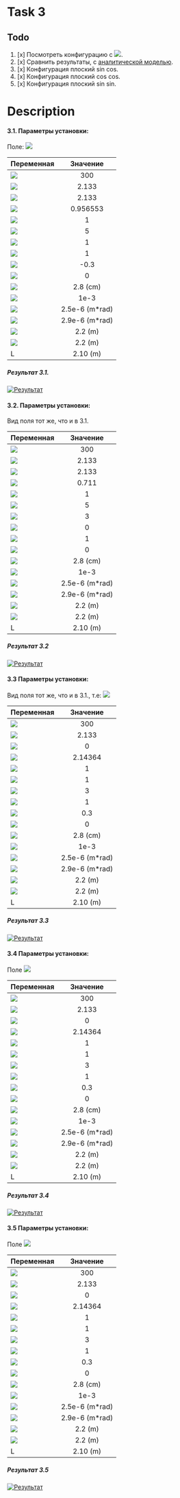 # Task 3

## Todo
1. [x] Посмотреть конфигурацию с <img src="https://render.githubusercontent.com/render/math?math=d_2=-0.3">.
2. [x] Сравнить результаты, с [аналитической моделью](../../docs/analytical/UNDULATOR%20FIELD%20Cos(3zk_u).doc).
3. [x] Конфигурация плоский sin cos.
4. [x] Конфигурация плоский cos cos.
5. [x] Конфигурация плоский sin sin.

# Description
#### 3.1. Параметры установки:

Поле:
<img src="https://render.githubusercontent.com/render/math?math=H=H_0(sin(k_{\lambda}z) %2B dsin(pk_{\lambda}z   ), d_1sin(hk_{\lambda}z) %2B d_2 sin(lk_{\lambda}z %2B \frac{\pi}{2}),0)">

| Переменная   |      Значение      |
|--------------|:------------------:|
|  <img src="https://render.githubusercontent.com/render/math?math=\gamma">     |   300                  |
|  <img src="https://render.githubusercontent.com/render/math?math=K_{1}">      |   2.133               |
|  <img src="https://render.githubusercontent.com/render/math?math=K_{x Eff}">      |   2.133               |
| <img src="https://render.githubusercontent.com/render/math?math=K_{y Eff}">       |   0.956553              |
| <img src="https://render.githubusercontent.com/render/math?math=h">         |   1                |
| <img src="https://render.githubusercontent.com/render/math?math=p">         |   5                |
| <img src="https://render.githubusercontent.com/render/math?math=l">         |   1                |
| <img src="https://render.githubusercontent.com/render/math?math=d_1">         |   1                |
| <img src="https://render.githubusercontent.com/render/math?math=d_2">         |   -0.3              |
| <img src="https://render.githubusercontent.com/render/math?math=d">         |   0              |
|  <img src="https://render.githubusercontent.com/render/math?math=\lambda_u">  |   2.8 (cm)        |
| <img src="https://render.githubusercontent.com/render/math?math=\sigma">      |   1e-3          |
| <img src="https://render.githubusercontent.com/render/math?math=\epsilon_x">  |   2.5e-6 (m*rad)  |
| <img src="https://render.githubusercontent.com/render/math?math=\epsilon_y">  |   2.9e-6 (m*rad)  |
| <img src="https://render.githubusercontent.com/render/math?math=\beta_x">     |   2.2 (m)     |
| <img src="https://render.githubusercontent.com/render/math?math=\beta_y">     |   2.2 (m)     |
| L                                                                             |   2.10 (m)        |

##### Результат 3.1.
[![Результат](solutions/3.1.png "Сравнение подзадачи 1")](solutions/3.1.png)


#### 3.2. Параметры установки:
Вид поля тот же, что и в 3.1.

| Переменная   |      Значение      |
|--------------|:------------------:|
|  <img src="https://render.githubusercontent.com/render/math?math=\gamma">     |   300                  |
|  <img src="https://render.githubusercontent.com/render/math?math=K_{1}">      |   2.133               |
|  <img src="https://render.githubusercontent.com/render/math?math=K_{x Eff}">      |   2.133               |
| <img src="https://render.githubusercontent.com/render/math?math=K_{y Eff}">       |   0.711              |
| <img src="https://render.githubusercontent.com/render/math?math=h">         |   1                |
| <img src="https://render.githubusercontent.com/render/math?math=p">         |   5                |
| <img src="https://render.githubusercontent.com/render/math?math=l">         |   3                |
| <img src="https://render.githubusercontent.com/render/math?math=d_1">         |   0                |
| <img src="https://render.githubusercontent.com/render/math?math=d_2">         |   1              |
| <img src="https://render.githubusercontent.com/render/math?math=d">         |   0              |
|  <img src="https://render.githubusercontent.com/render/math?math=\lambda_u">  |   2.8 (cm)        |
| <img src="https://render.githubusercontent.com/render/math?math=\sigma">      |   1e-3          |
| <img src="https://render.githubusercontent.com/render/math?math=\epsilon_x">  |   2.5e-6 (m*rad)  |
| <img src="https://render.githubusercontent.com/render/math?math=\epsilon_y">  |   2.9e-6 (m*rad)  |
| <img src="https://render.githubusercontent.com/render/math?math=\beta_x">     |   2.2 (m)     |
| <img src="https://render.githubusercontent.com/render/math?math=\beta_y">     |   2.2 (m)     |
| L                                                                             |   2.10 (m)        |


##### Результат 3.2
[![Результат](solutions/3.2.png "Сравнение задачи 3.2")](solutions/3.2.png)

#### 3.3 Параметры установки:
Вид поля тот же, что и в 3.1., т.е:
<img src="https://render.githubusercontent.com/render/math?math=H=H_0(0, d_1sin(hk_{\lambda}z) %2B d_2 sin(lk_{\lambda}z %2B \frac{\pi}{2}),0)">

| Переменная   |      Значение      |
|--------------|:------------------:|
|  <img src="https://render.githubusercontent.com/render/math?math=\gamma">     |   300                  |
|  <img src="https://render.githubusercontent.com/render/math?math=K_{1}">      |   2.133               |
|  <img src="https://render.githubusercontent.com/render/math?math=K_{x Eff}">      |   0               |
| <img src="https://render.githubusercontent.com/render/math?math=K_{y Eff}">       |   2.14364              |
| <img src="https://render.githubusercontent.com/render/math?math=h">         |   1                |
| <img src="https://render.githubusercontent.com/render/math?math=p">         |   1                |
| <img src="https://render.githubusercontent.com/render/math?math=l">         |   3                |
| <img src="https://render.githubusercontent.com/render/math?math=d_1">         |   1                |
| <img src="https://render.githubusercontent.com/render/math?math=d_2">         |   0.3              |
| <img src="https://render.githubusercontent.com/render/math?math=d">         |   0              |
|  <img src="https://render.githubusercontent.com/render/math?math=\lambda_u">  |   2.8 (cm)        |
| <img src="https://render.githubusercontent.com/render/math?math=\sigma">      |   1e-3          |
| <img src="https://render.githubusercontent.com/render/math?math=\epsilon_x">  |   2.5e-6 (m*rad)  |
| <img src="https://render.githubusercontent.com/render/math?math=\epsilon_y">  |   2.9e-6 (m*rad)  |
| <img src="https://render.githubusercontent.com/render/math?math=\beta_x">     |   2.2 (m)     |
| <img src="https://render.githubusercontent.com/render/math?math=\beta_y">     |   2.2 (m)     |
| L                                                                             |   2.10 (m)        |


##### Результат 3.3
[![Результат](solutions/3.3.png "Сравнение задачи 3.3")](solutions/3.3.png)

#### 3.4 Параметры установки:
Поле
<img src="https://render.githubusercontent.com/render/math?math=H=H_0(0, d_1sin(hk_{\lambda}z %2B \frac{\pi}{2}) %2B d_2 sin(lk_{\lambda}z %2B \frac{\pi}{2}),0)">

| Переменная   |      Значение      |
|--------------|:------------------:|
|  <img src="https://render.githubusercontent.com/render/math?math=\gamma">     |   300                  |
|  <img src="https://render.githubusercontent.com/render/math?math=K_{1}">      |   2.133               |
|  <img src="https://render.githubusercontent.com/render/math?math=K_{x Eff}">      |   0               |
| <img src="https://render.githubusercontent.com/render/math?math=K_{y Eff}">       |   2.14364              |
| <img src="https://render.githubusercontent.com/render/math?math=h">         |   1                |
| <img src="https://render.githubusercontent.com/render/math?math=p">         |   1                |
| <img src="https://render.githubusercontent.com/render/math?math=l">         |   3                |
| <img src="https://render.githubusercontent.com/render/math?math=d_1">         |   1                |
| <img src="https://render.githubusercontent.com/render/math?math=d_2">         |   0.3              |
| <img src="https://render.githubusercontent.com/render/math?math=d">         |   0              |
|  <img src="https://render.githubusercontent.com/render/math?math=\lambda_u">  |   2.8 (cm)        |
| <img src="https://render.githubusercontent.com/render/math?math=\sigma">      |   1e-3          |
| <img src="https://render.githubusercontent.com/render/math?math=\epsilon_x">  |   2.5e-6 (m*rad)  |
| <img src="https://render.githubusercontent.com/render/math?math=\epsilon_y">  |   2.9e-6 (m*rad)  |
| <img src="https://render.githubusercontent.com/render/math?math=\beta_x">     |   2.2 (m)     |
| <img src="https://render.githubusercontent.com/render/math?math=\beta_y">     |   2.2 (m)     |
| L                                                                             |   2.10 (m)        |


##### Результат 3.4
[![Результат](solutions/3.4.png "Сравнение задачи 3.4")](solutions/3.4.png)

#### 3.5 Параметры установки:
Поле
<img src="https://render.githubusercontent.com/render/math?math=H=H_0(0, d_1sin(hk_{\lambda}z) %2B d_2 sin(lk_{\lambda}z),0)">

| Переменная   |      Значение      |
|--------------|:------------------:|
|  <img src="https://render.githubusercontent.com/render/math?math=\gamma">     |   300                  |
|  <img src="https://render.githubusercontent.com/render/math?math=K_{1}">      |   2.133               |
|  <img src="https://render.githubusercontent.com/render/math?math=K_{x Eff}">      |   0               |
| <img src="https://render.githubusercontent.com/render/math?math=K_{y Eff}">       |   2.14364              |
| <img src="https://render.githubusercontent.com/render/math?math=h">         |   1                |
| <img src="https://render.githubusercontent.com/render/math?math=p">         |   1                |
| <img src="https://render.githubusercontent.com/render/math?math=l">         |   3                |
| <img src="https://render.githubusercontent.com/render/math?math=d_1">         |   1                |
| <img src="https://render.githubusercontent.com/render/math?math=d_2">         |   0.3              |
| <img src="https://render.githubusercontent.com/render/math?math=d">         |   0              |
|  <img src="https://render.githubusercontent.com/render/math?math=\lambda_u">  |   2.8 (cm)        |
| <img src="https://render.githubusercontent.com/render/math?math=\sigma">      |   1e-3          |
| <img src="https://render.githubusercontent.com/render/math?math=\epsilon_x">  |   2.5e-6 (m*rad)  |
| <img src="https://render.githubusercontent.com/render/math?math=\epsilon_y">  |   2.9e-6 (m*rad)  |
| <img src="https://render.githubusercontent.com/render/math?math=\beta_x">     |   2.2 (m)     |
| <img src="https://render.githubusercontent.com/render/math?math=\beta_y">     |   2.2 (m)     |
| L                                                                             |   2.10 (m)        |


##### Результат 3.5
[![Результат](solutions/3.5.png "Сравнение задачи 3.5")](solutions/3.5.png)